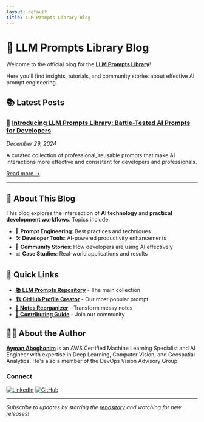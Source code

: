 ```yaml
---
layout: default
title: LLM Prompts Library Blog
---
```


# 📝 LLM Prompts Library Blog

Welcome to the official blog for the **[LLM Prompts Library](https://github.com/aymanaboghonim/llm-prompts)**!

Here you'll find insights, tutorials, and community stories about effective AI prompt engineering.

## 📚 Latest Posts

### 🚀 [Introducing LLM Prompts Library: Battle-Tested AI Prompts for Developers](./introducing-llm-prompts-library.html)
*December 29, 2024*

A curated collection of professional, reusable prompts that make AI interactions more effective and consistent for developers and professionals.

[Read more →](./introducing-llm-prompts-library.html)

---

## 🎯 About This Blog

This blog explores the intersection of **AI technology** and **practical development workflows**. Topics include:

- 🤖 **Prompt Engineering**: Best practices and techniques
- 🛠️ **Developer Tools**: AI-powered productivity enhancements
- 🤝 **Community Stories**: How developers are using AI effectively
- 📊 **Case Studies**: Real-world applications and results

## 🔗 Quick Links

- **[📚 LLM Prompts Repository](https://github.com/aymanaboghonim/llm-prompts)** - The main collection
- **[🏗️ GitHub Profile Creator](https://github.com/aymanaboghonim/llm-prompts/blob/master/prompts/github-profile-readme-creator.md)** - Our most popular prompt
- **[📝 Notes Reorganizer](https://github.com/aymanaboghonim/llm-prompts/blob/master/prompts/reorganize_polish_notes.md)** - Transform messy notes
- **[🤝 Contributing Guide](https://github.com/aymanaboghonim/llm-prompts/blob/master/CONTRIBUTING.md)** - Join our community

## 👨‍💻 About the Author

**[Ayman Aboghonim](https://github.com/aymanaboghonim)** is an AWS Certified Machine Learning Specialist and AI Engineer with expertise in Deep Learning, Computer Vision, and Geospatial Analytics. He's also a member of the DevOps Vision Advisory Group.

### Connect
[![LinkedIn](https://img.shields.io/badge/LinkedIn-0077B5?style=for-the-badge&logo=linkedin&logoColor=white)](https://linkedin.com/in/ayman-aboghonim)
[![GitHub](https://img.shields.io/badge/GitHub-100000?style=for-the-badge&logo=github&logoColor=white)](https://github.com/aymanaboghonim)

---

*Subscribe to updates by starring the [repository](https://github.com/aymanaboghonim/llm-prompts) and watching for new releases!*
